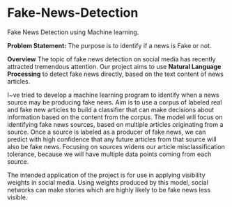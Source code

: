 # Fake-News-Detection
Fake News Detection using Machine learning. 

**Problem Statement:**
The purpose is to identify if a news is Fake or not.

**Overview**
The topic of fake news detection on social media has recently attracted tremendous attention. 
Our project aims to use **Natural Language Processing** to detect fake news directly, based on the text content of news articles.

I~ve tried to develop a machine learning program to identify when a news source may be producing fake news.
Aim is to use a corpus of labeled real and fake new articles to build a classifier that can make decisions about information 
based on the content from the corpus. 
The model will focus on identifying fake news sources, based on multiple articles originating from a source.
Once a source is labeled as a producer of fake news, we can predict with high confidence that any future articles 
from that source will also be fake news. Focusing on sources widens our article misclassification tolerance, 
because we will have multiple data points coming from each source.

The intended application of the project is for use in applying visibility weights in social media. 
Using weights produced by this model, social networks can make stories which are highly likely to be fake news less visible.


